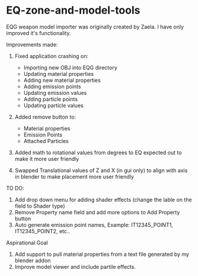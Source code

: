 # EQ-zone-and-model-tools

EQG weapon model importer was originally created by Zaela. I have only improved it's functionality.

Improvements made:
1. Fixed application crashing on:
   - Importing new OBJ into EQG directory
   - Updating material properties
   - Adding new material properties
   - Adding emission points
   - Updating emission values
   - Adding particle points
   - Updating particle values
  
2. Added remove button to:
   - Material properties
   - Emission Points
   - Attached Particles
  
3. Added math to rotational values from degrees to EQ expected out to make it more user friendly
4. Swapped Translational values of Z and X (in gui only) to align with axis in blender to make placement more user friendly


TO DO:
1. Add drop down menu for adding shader effects (change the lable on the field to Shader type)
2. Remove Property name field and add more options to Add Property button
3. Auto generate emission point names, Example: IT12345_POINT1, IT12345_POINT2, etc..

Aspirational Goal
1. Add support to pull material properties from a text file generated by my blender addon
2. Improve model viewer and include partile effects.

     
